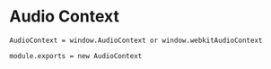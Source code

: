 Audio Context
=============

    AudioContext = window.AudioContext or window.webkitAudioContext

    module.exports = new AudioContext
